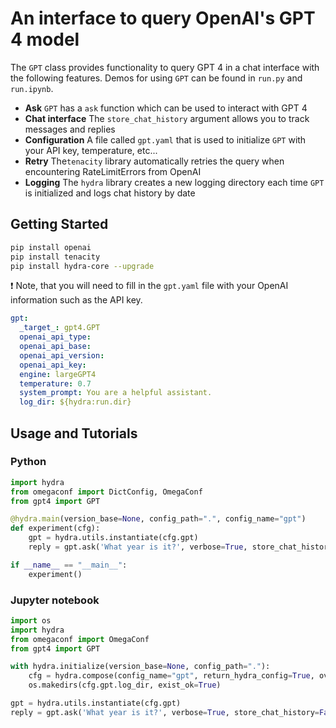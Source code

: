 # An interface to query OpenAI's GPT 4 model

The `GPT` class provides functionality to query GPT 4 in a chat interface with the following features. Demos for using `GPT` can be found in `run.py` and `run.ipynb`. 

- **Ask** `GPT` has a `ask` function which can be used to interact with GPT 4  
- **Chat interface** The `store_chat_history` argument allows you to track messages and replies  
- **Configuration** A file called `gpt.yaml` that is used to initialize `GPT` with your API key, temperature, etc...
- **Retry** The`tenacity` library automatically retries the query when encountering RateLimitErrors from OpenAI
- **Logging** The `hydra` library creates a new logging directory each time `GPT` is initialized and logs chat history by date

## Getting Started 

```bash
pip install openai
pip install tenacity
pip install hydra-core --upgrade
```

:exclamation: Note, that you will need to fill in the `gpt.yaml` file with your OpenAI information such as the API key. 

```YAML
gpt: 
  _target_: gpt4.GPT
  openai_api_type:  
  openai_api_base: 
  openai_api_version: 
  openai_api_key: 
  engine: largeGPT4
  temperature: 0.7
  system_prompt: You are a helpful assistant.
  log_dir: ${hydra:run.dir}
```

## Usage and Tutorials 

### Python
```python
import hydra
from omegaconf import DictConfig, OmegaConf
from gpt4 import GPT 

@hydra.main(version_base=None, config_path=".", config_name="gpt")
def experiment(cfg): 
    gpt = hydra.utils.instantiate(cfg.gpt)
    reply = gpt.ask('What year is it?', verbose=True, store_chat_history=False)

if __name__ == "__main__":
    experiment()
```

### Jupyter notebook 

```python
import os
import hydra 
from omegaconf import OmegaConf
from gpt4 import GPT 

with hydra.initialize(version_base=None, config_path="."):
    cfg = hydra.compose(config_name="gpt", return_hydra_config=True, overrides=["gpt.log_dir=${hydra.run.dir}"])
    os.makedirs(cfg.gpt.log_dir, exist_ok=True)

gpt = hydra.utils.instantiate(cfg.gpt)
reply = gpt.ask('What year is it?', verbose=True, store_chat_history=False)
```
